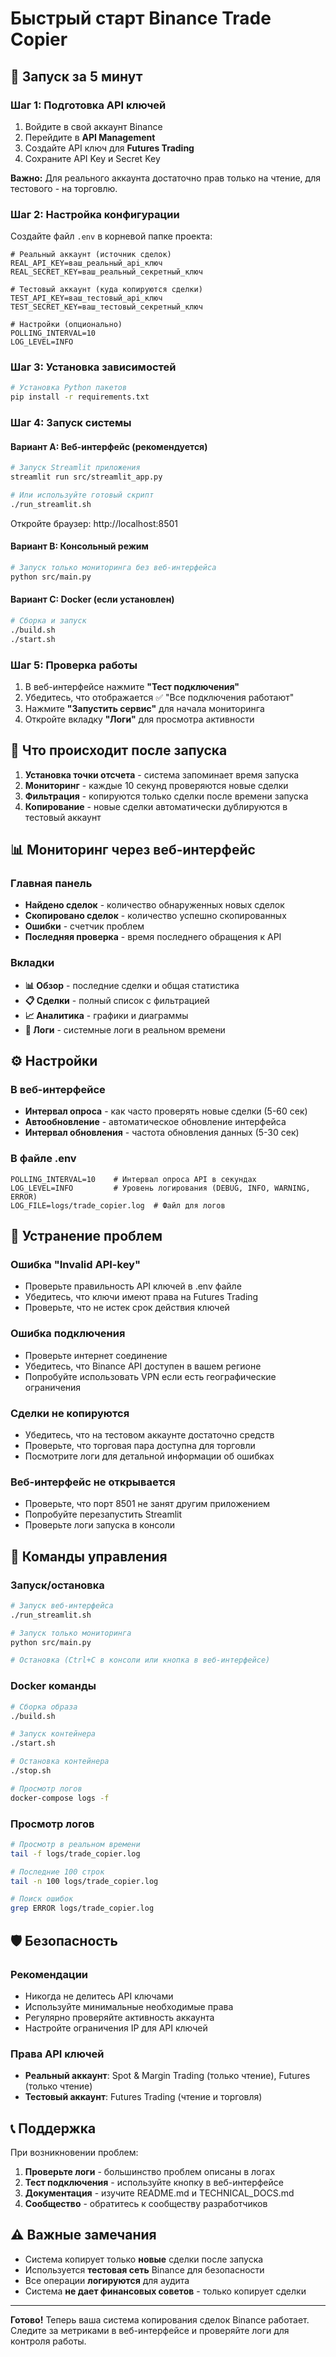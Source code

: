 # Быстрый старт Binance Trade Copier

## 🚀 Запуск за 5 минут

### Шаг 1: Подготовка API ключей

1. Войдите в свой аккаунт Binance
2. Перейдите в **API Management**
3. Создайте API ключ для **Futures Trading**
4. Сохраните API Key и Secret Key

**Важно:** Для реального аккаунта достаточно прав только на чтение, для тестового - на торговлю.

### Шаг 2: Настройка конфигурации

Создайте файл `.env` в корневой папке проекта:

```env
# Реальный аккаунт (источник сделок)
REAL_API_KEY=ваш_реальный_api_ключ
REAL_SECRET_KEY=ваш_реальный_секретный_ключ

# Тестовый аккаунт (куда копируются сделки)
TEST_API_KEY=ваш_тестовый_api_ключ
TEST_SECRET_KEY=ваш_тестовый_секретный_ключ

# Настройки (опционально)
POLLING_INTERVAL=10
LOG_LEVEL=INFO
```

### Шаг 3: Установка зависимостей

```bash
# Установка Python пакетов
pip install -r requirements.txt
```

### Шаг 4: Запуск системы

#### Вариант A: Веб-интерфейс (рекомендуется)

```bash
# Запуск Streamlit приложения
streamlit run src/streamlit_app.py

# Или используйте готовый скрипт
./run_streamlit.sh
```

Откройте браузер: http://localhost:8501

#### Вариант B: Консольный режим

```bash
# Запуск только мониторинга без веб-интерфейса
python src/main.py
```

#### Вариант C: Docker (если установлен)

```bash
# Сборка и запуск
./build.sh
./start.sh
```

### Шаг 5: Проверка работы

1. В веб-интерфейсе нажмите **"Тест подключения"**
2. Убедитесь, что отображается ✅ "Все подключения работают"
3. Нажмите **"Запустить сервис"** для начала мониторинга
4. Откройте вкладку **"Логи"** для просмотра активности

## 🎯 Что происходит после запуска

1. **Установка точки отсчета** - система запоминает время запуска
2. **Мониторинг** - каждые 10 секунд проверяются новые сделки
3. **Фильтрация** - копируются только сделки после времени запуска
4. **Копирование** - новые сделки автоматически дублируются в тестовый аккаунт

## 📊 Мониторинг через веб-интерфейс

### Главная панель
- **Найдено сделок** - количество обнаруженных новых сделок
- **Скопировано сделок** - количество успешно скопированных
- **Ошибки** - счетчик проблем
- **Последняя проверка** - время последнего обращения к API

### Вкладки
- **📊 Обзор** - последние сделки и общая статистика
- **📋 Сделки** - полный список с фильтрацией
- **📈 Аналитика** - графики и диаграммы
- **📝 Логи** - системные логи в реальном времени

## ⚙️ Настройки

### В веб-интерфейсе
- **Интервал опроса** - как часто проверять новые сделки (5-60 сек)
- **Автообновление** - автоматическое обновление интерфейса
- **Интервал обновления** - частота обновления данных (5-30 сек)

### В файле .env
```env
POLLING_INTERVAL=10    # Интервал опроса API в секундах
LOG_LEVEL=INFO         # Уровень логирования (DEBUG, INFO, WARNING, ERROR)
LOG_FILE=logs/trade_copier.log  # Файл для логов
```

## 🔧 Устранение проблем

### Ошибка "Invalid API-key"
- Проверьте правильность API ключей в .env файле
- Убедитесь, что ключи имеют права на Futures Trading
- Проверьте, что не истек срок действия ключей

### Ошибка подключения
- Проверьте интернет соединение
- Убедитесь, что Binance API доступен в вашем регионе
- Попробуйте использовать VPN если есть географические ограничения

### Сделки не копируются
- Убедитесь, что на тестовом аккаунте достаточно средств
- Проверьте, что торговая пара доступна для торговли
- Посмотрите логи для детальной информации об ошибках

### Веб-интерфейс не открывается
- Проверьте, что порт 8501 не занят другим приложением
- Попробуйте перезапустить Streamlit
- Проверьте логи запуска в консоли

## 📱 Команды управления

### Запуск/остановка
```bash
# Запуск веб-интерфейса
./run_streamlit.sh

# Запуск только мониторинга
python src/main.py

# Остановка (Ctrl+C в консоли или кнопка в веб-интерфейсе)
```

### Docker команды
```bash
# Сборка образа
./build.sh

# Запуск контейнера
./start.sh

# Остановка контейнера
./stop.sh

# Просмотр логов
docker-compose logs -f
```

### Просмотр логов
```bash
# Просмотр в реальном времени
tail -f logs/trade_copier.log

# Последние 100 строк
tail -n 100 logs/trade_copier.log

# Поиск ошибок
grep ERROR logs/trade_copier.log
```

## 🛡️ Безопасность

### Рекомендации
- Никогда не делитесь API ключами
- Используйте минимальные необходимые права
- Регулярно проверяйте активность аккаунта
- Настройте ограничения IP для API ключей

### Права API ключей
- **Реальный аккаунт**: Spot & Margin Trading (только чтение), Futures (только чтение)
- **Тестовый аккаунт**: Futures Trading (чтение и торговля)

## 📞 Поддержка

При возникновении проблем:

1. **Проверьте логи** - большинство проблем описаны в логах
2. **Тест подключения** - используйте кнопку в веб-интерфейсе
3. **Документация** - изучите README.md и TECHNICAL_DOCS.md
4. **Сообщество** - обратитесь к сообществу разработчиков

## ⚠️ Важные замечания

- Система копирует только **новые** сделки после запуска
- Используется **тестовая сеть** Binance для безопасности
- Все операции **логируются** для аудита
- Система **не дает финансовых советов** - только копирует сделки

---

**Готово!** Теперь ваша система копирования сделок Binance работает. Следите за метриками в веб-интерфейсе и проверяйте логи для контроля работы.

